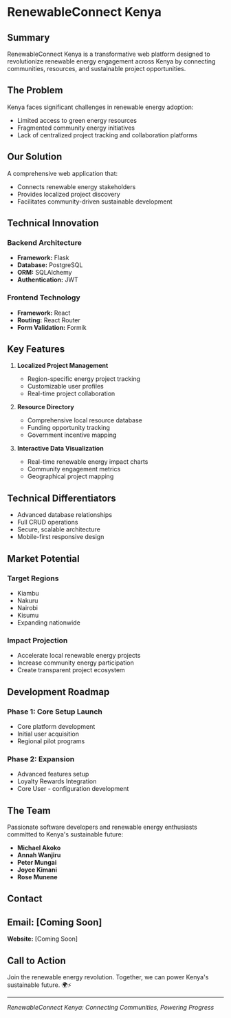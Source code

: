 # RenewableConnect Kenya

## Summary

RenewableConnect Kenya is a transformative web platform designed to revolutionize renewable energy engagement across Kenya by connecting communities, resources, and sustainable project opportunities.

## The Problem

Kenya faces significant challenges in renewable energy adoption:
- Limited access to green energy resources
- Fragmented community energy initiatives
- Lack of centralized project tracking and collaboration platforms

## Our Solution

A comprehensive web application that:
- Connects renewable energy stakeholders
- Provides localized project discovery
- Facilitates community-driven sustainable development

## Technical Innovation

### Backend Architecture
- **Framework:** Flask
- **Database:** PostgreSQL
- **ORM:** SQLAlchemy
- **Authentication:** JWT

### Frontend Technology
- **Framework:** React
- **Routing:** React Router
- **Form Validation:** Formik

## Key Features

1. **Localized Project Management**
   - Region-specific energy project tracking
   - Customizable user profiles
   - Real-time project collaboration

2. **Resource Directory**
   - Comprehensive local resource database
   - Funding opportunity tracking
   - Government incentive mapping

3. **Interactive Data Visualization**
   - Real-time renewable energy impact charts
   - Community engagement metrics
   - Geographical project mapping

## Technical Differentiators

- Advanced database relationships
- Full CRUD operations
- Secure, scalable architecture
- Mobile-first responsive design

## Market Potential

### Target Regions
- Kiambu
- Nakuru
- Nairobi
- Kisumu
- Expanding nationwide

### Impact Projection
- Accelerate local renewable energy projects
- Increase community energy participation
- Create transparent project ecosystem

## Development Roadmap

### Phase 1: Core Setup Launch
- Core platform development
- Initial user acquisition
- Regional pilot programs

### Phase 2: Expansion
- Advanced features setup
- Loyalty Rewards Integration
- Core User - configuration development


## The Team

Passionate software developers and renewable energy enthusiasts committed to Kenya's sustainable future:

- **Michael Akoko**
- **Annah Wanjiru**
- **Peter Mungai**
- **Joyce Kimani**
- **Rose Munene**

## Contact

**Email:** [Coming Soon]
---
**Website:** [Coming Soon]

## Call to Action

Join the renewable energy revolution. Together, we can power Kenya's sustainable future. 🌍⚡

---

*RenewableConnect Kenya: Connecting Communities, Powering Progress*